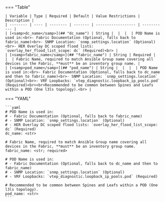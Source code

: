 <!--
  ~ Copyright (c) 2023 Arista Networks, Inc.
  ~ Use of this source code is governed by the Apache License 2.0
  ~ that can be found in the LICENSE file.
  -->
=== "Table"

    | Variable | Type | Required | Default | Value Restrictions | Description |
    | -------- | ---- | -------- | ------- | ------------------ | ----------- |
    | [<samp>dc_name</samp>](## "dc_name") | String |  |  |  | POD Name is used in:<br>- Fabric Documentation (Optional, falls back to fabric_name)<br>- SNMP Location: `snmp_settings.location` (Optional)<br>- HER Overlay DC scoped flood lists: `overlay_her_flood_list_scope: dc` (Required)<br> |
    | [<samp>fabric_name</samp>](## "fabric_name") | String | Required |  |  | Fabric Name, required to match Ansible Group name covering all devices in the Fabric, **must** be an inventory group name. |
    | [<samp>pod_name</samp>](## "pod_name") | String |  |  |  | POD Name is used in:<br>- Fabric Documentation (Optional, falls back to dc_name and then to fabric_name)<br>- SNMP Location: `snmp_settings.location` (Optional)<br>- VRF Loopbacks: `vtep_diagnostic.loopback_ip_pools.pod` (Required)<br><br>Recommended to be common between Spines and Leafs within a POD (One l3ls topology).<br> |

=== "YAML"

    ```yaml
    # POD Name is used in:
    # - Fabric Documentation (Optional, falls back to fabric_name)
    # - SNMP Location: `snmp_settings.location` (Optional)
    # - HER Overlay DC scoped flood lists: `overlay_her_flood_list_scope: dc` (Required)
    dc_name: <str>

    # Fabric Name, required to match Ansible Group name covering all devices in the Fabric, **must** be an inventory group name.
    fabric_name: <str; required>

    # POD Name is used in:
    # - Fabric Documentation (Optional, falls back to dc_name and then to fabric_name)
    # - SNMP Location: `snmp_settings.location` (Optional)
    # - VRF Loopbacks: `vtep_diagnostic.loopback_ip_pools.pod` (Required)

    # Recommended to be common between Spines and Leafs within a POD (One l3ls topology).
    pod_name: <str>
    ```
